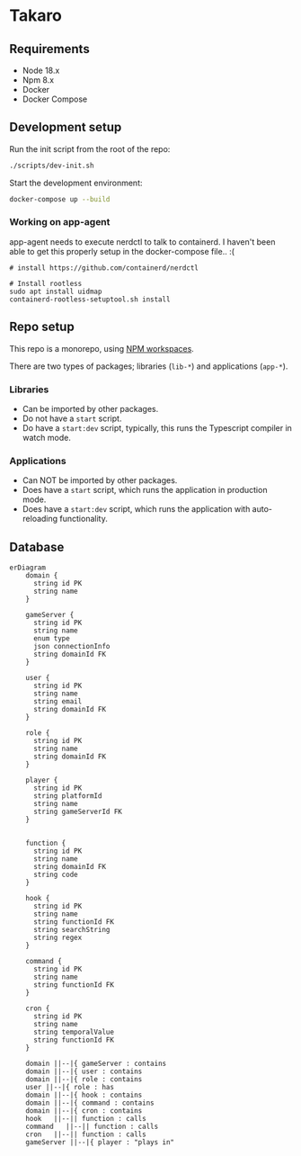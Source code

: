 # Takaro

## Requirements

- Node 18.x
- Npm 8.x
- Docker
- Docker Compose

## Development setup

Run the init script from the root of the repo:

```bash
./scripts/dev-init.sh 
```

Start the development environment:

```bash
docker-compose up --build
```

### Working on app-agent

app-agent needs to execute nerdctl to talk to containerd. I haven't been able to get this properly setup in the docker-compose file.. :(


```
# install https://github.com/containerd/nerdctl

# Install rootless
sudo apt install uidmap
containerd-rootless-setuptool.sh install
```

## Repo setup

This repo is a monorepo, using [NPM workspaces](https://docs.npmjs.com/cli/v7/using-npm/workspaces).

There are two types of packages; libraries (`lib-*`) and applications (`app-*`).

### Libraries

- Can be imported by other packages.
- Do not have a `start` script.
- Do have a `start:dev` script, typically, this runs the Typescript compiler in watch mode.

### Applications

- Can NOT be imported by other packages.
- Does have a `start` script, which runs the application in production mode.
- Does have a `start:dev` script, which runs the application with auto-reloading functionality.

## Database

```mermaid
erDiagram
    domain {
      string id PK
      string name
    }
    
    gameServer {
      string id PK
      string name
      enum type
      json connectionInfo 
      string domainId FK
    }

    user {
      string id PK
      string name
      string email
      string domainId FK
    }

    role {
      string id PK
      string name
      string domainId FK
    }
    
    player {
      string id PK
      string platformId
      string name
      string gameServerId FK
    }

    
    function {
      string id PK
      string name
      string domainId FK
      string code
    }

    hook {
      string id PK
      string name
      string functionId FK
      string searchString
      string regex
    }

    command {
      string id PK
      string name
      string functionId FK
    }

    cron {
      string id PK
      string name
      string temporalValue
      string functionId FK
    }

    domain ||--|{ gameServer : contains
    domain ||--|{ user : contains
    domain ||--|{ role : contains
    user ||--|{ role : has
    domain ||--|{ hook : contains
    domain ||--|{ command : contains
    domain ||--|{ cron : contains
    hook   ||--|| function : calls
    command   ||--|| function : calls
    cron   ||--|| function : calls
    gameServer ||--|{ player : "plays in"
```